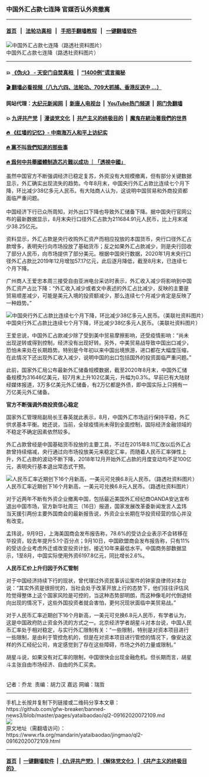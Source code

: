 ### 中国外汇占款七连降   官媒否认外资撤离
------------------------

#### [首页](https://github.com/gfw-breaker/banned-news3/blob/master/README.md) &nbsp;&nbsp;|&nbsp;&nbsp; [法轮功真相](https://github.com/begood0513/basic/blob/master/README.md)  &nbsp;&nbsp;|&nbsp;&nbsp; [手把手翻墙教程](https://github.com/gfw-breaker/guides/wiki)  &nbsp;&nbsp;|&nbsp;&nbsp; [一键翻墙软件](https://github.com/gfw-breaker/nogfw/blob/master/README.md)  



<div id="headerimg">
 <img alt="中国外汇占款七连降（路透社资料图片）" src="https://www.rfa.org/mandarin/yataibaodao/jingmao/ql2-09162020072109.html/2015-08-14T120000Z_324432110_GF10000173399_RTRMADP_3_MARKETS-CHINA-STOCKS.jpg/@@images/6a34dd05-b370-4e52-8c80-303468c5f57f.jpeg" title="中国外汇占款七连降（路透社资料图片）"/>
 <div id="headerimgcontents">
  <div id="headerimgcaption">
   <span>
    中国外汇占款七连降（路透社资料图片）
   </span>
   <!-- zoomattribute -->
  </div>
  <!-- headerimgcaption -->
 </div>
 <!-- headerimagecontents -->
</div>

<hr/>


#### 💥 [《伪火》 - 天安门自焚真相 ](http://158.247.195.190:10000/videos/blog/weihuo.html)&nbsp; |&nbsp; [“1400例”谎言揭秘  ](http://158.247.195.190:10000/videos/blog/jiexi1400.html)

#### [ 🎬  翻墙必看视频（八九六四、法轮功、709大抓捕、香港反送中 ...）](https://github.com/gfw-breaker/links/blob/master/banned.md)

#### 网站代理：[大纪元新闻网](http://158.247.195.190:10080/gb/) &nbsp;|&nbsp; [新唐人电视台](http://158.247.195.190:8808/gb/)  &nbsp;|&nbsp; [YouTube热门频道](http://158.247.195.190/youtube.html) &nbsp;|&nbsp; [网门免翻墙](http://158.247.195.190:11000/show.aspx?name=ogHome)

#### 💥 [九评共产党](http://158.247.195.190:10000/videos/res/jiuping/)&nbsp; |&nbsp; [漫谈党文化](http://158.247.195.190:10000/videos/res/mtdwh/)&nbsp; |&nbsp; [共产主义的终极目的](http://158.247.195.190:10000/videos/res/zjmd/)&nbsp; |&nbsp; [魔鬼在統治著我們的世界](http://158.247.195.190:10000/videos/res/TheSpecter/)  

#### [ 🔥  《红墙的记忆》- 中南海万人和平上访纪实](http://158.247.195.190:10000/videos/news/../legend/index.html)

#### [ 🔥  黨不叫我們知道的那些事](http://158.247.195.190:10000/videos/news/truth02.html)

#### [ 🔥  爲何中共舉國體制造芯片難以成功 ｜「透視中國」](http://158.247.195.190:10000/videos/news/don03.html)

<div id="storytext">
 <div>
  <div class="slot_header">
  </div>
 </div>
 <p>
 </p>
 <p>
  虽然中国官方不断强调经济已稳定复苏，外资没有大规模撤离，但有部分关键数据显示，外汇确实出现流失的趋势。今年8月末，中国央行外汇占款比连续七个月下降，环比减少38亿多元人民币。有大陆商人认为，这说明中国贸易和外商投资都面临严重问题。
  <br/>
  <br/>
  中国经济下行已众所周知，对外出口下降也导致外汇储备下降。据中国央行官网公布的最新数据显示，8月末央行口径外汇占款为211684.91元人民币，比上月末减少38.25亿元。
 </p>
 <p>
 </p>
 <p>
 </p>
 <p>
  资料显示，外汇占款是央行收购外汇资产而相应投放的本国货币，央行口径外汇占款增多，表明央行向市场投放了基础货币；反之如果外汇占款减少，则是央行回收了部分人民币，向市场提供了部分美元。根据中国央行数据，2020年1月末央行口径外汇占款比2019年12月增加57.17亿元，此后逐月降低，截至8月末，已连续七个月下降。
 </p>
 <p>
  广州商人王爱忠本周三接受自由亚洲电台采访时表示，外汇收入减少将影响到中国外汇资产占比下降：“外汇收入减少或者文中表述的外汇占比减少，反映的主要是贸易顺差减少，可能是美元入境的投资额减少，那么连续七个月减少肯定是反映了一种趋势。”
 </p>
 <p>
 </p>
 <p>
  <div class="image-inline captioned" style="width:1500px;">
   <div style="width:1500px;">
    <img alt="中国央行外汇占款比连续七个月下降，环比减少38亿多元人民币。（美联社资料图片）" src="https://www.rfa.org/mandarin/yataibaodao/jingmao/ql2-09162020072109.html/AP_987475842736.jpg" title="中国央行外汇占款比连续七个月下降，环比减少38亿多元人民币。（美联社资料图片）"/>
   </div>
   <div class="image-caption">
    <span style="width:1500px;">
     中国央行外汇占款比连续七个月下降，环比减少38亿多元人民币。（美联社资料图片）
    </span>
    <span class="copyright">
    </span>
   </div>
  </div>
 </p>
 <p>
  王爱忠说，中国外汇占款减少除了受到美中贸易摩擦影响，还受疫情影响：“尚未出现逆转或得到控制，经济没有出现好转。另外，中美贸易战导致中国出口减少，恐怕未来处在长期趋势。特别是今年初以来中国出境旅游，进口都在大幅度压缩，在此情况下还出现外汇收入减少，说明中国的出口包括国外的投资面临严重问题。”
 </p>
 <p>
  此前，国家外汇局公布最新外汇储备规模数据，截至2020年8月末，中国外汇储备规模为31646亿美元，较7月末上升102亿美元，升幅为0.3%。早前已有大陆财经媒体报道，3万多亿美元外汇储备，有2万亿都是外债，即中国实际上只拥有一万亿美元外汇储备。
 </p>
 <p>
  <b>
   官方不断强调外商投资信心稳定
  </b>
 </p>
 <p>
  国家外汇管理局副局长王春英就此表示，8月，中国外汇市场运行保持平稳，外汇供求基本平衡。她还说，当前，全球疫情尚未得到全面控制，国际经济金融领域的不稳定不确定因素依然较多。
 </p>
 <p>
  外汇占款曾经是中国基础货币投放的主要工具，不过在2015年8.11汇改以后外汇占款曾持续缩减，央行通过向市场投放美元来稳定汇率，而随着人民币汇率弹性上升，外汇占款的波动不断下降，2018年12月开始外汇占款的月度变动均不足100亿元，表明央行基本退出常态式干预。
 </p>
 <p>
 </p>
 <p>
  <div class="image-inline captioned" style="width:1500px;">
   <div style="width:1500px;">
    <img alt="人民币汇率近期创下16个月新高，一美元可兑换6.8元人民币。（路透社资料图片）" src="https://www.rfa.org/mandarin/yataibaodao/jingmao/ql2-09162020072109.html/2020-08-13T000000Z_1901930699_RC2UCI9D556F_RTRMADP_3_USA-CHINA-DECOUPLING.jpg" title="人民币汇率近期创下16个月新高，一美元可兑换6.8元人民币。（路透社资料图片）"/>
   </div>
   <div class="image-caption">
    <span style="width:1500px;">
     人民币汇率近期创下16个月新高，一美元可兑换6.8元人民币。（路透社资料图片）
    </span>
    <span class="copyright">
    </span>
   </div>
  </div>
 </p>
 <p>
  对于近两年不断有外资企业撤离中国，包括最近美国外汇经纪商OANDA安达宣布退出中国市场，官方新华社周三（16日）报道，国家发展改革委新闻发言人孟玮当天援引两份主要外国商会的最新报告说，外资企业长期在华投资经营的信心并没有改变。
 </p>
 <p>
  孟玮说，9月9日，上海美国商会发布报告称，78.6%的受访企业表示不会转移在华投资，较去年提升5.1个百分点；9月10日，中国欧盟商会发布报告称，只有11%的受访企业考虑外迁或改变投资计划，接近10年来最低水平。中国商务部数据显示，1至8月，中国实际使用外资6197.8亿元，同比增长2.6%。
  <br/>
  <b>
  </b>
 </p>
 <p>
  <b>
   人民币汇价上升归因于外汇管制
  </b>
 </p>
 <p>
  对于中国经济持续下行的现状，曾代理过外资民事诉讼案件的钟家良律师对本台说：“其实外资是很担忧的，当社会处于改革开放上行的态势下，他们往往评估风险觉得整体上这个国家风险是可控的，当这种态势部明朗，而这种像毛时代倒退倾向出现的情况下，这些外国投资者就会害怕，更何况现状面临中美贸易战。”
 </p>
 <p>
  对于人民币汇率近期创下16个月新高，一美元可兑换6.8元人民币，有学者认为，这是中国政府防止资金外流的方式之一。北京经济学者胡星斗对本台说，中国人民币汇率处于相对稳定，与实行外汇限制有关：“一些限制，特别是对资本项目进行一些限制，是由利于管控危机的，但是在对资本项目进行管控的情况下，像安达这样的外汇经纪公司，肯定感觉到了存在这些障碍，市场之外的力量或限制。”
 </p>
 <p>
  胡星斗说，如果没有对汇率的限制，中国很快会出现金融危机。但长期而言，胡星斗主张自由市场经济、自由的外汇买卖。
  <br/>
  <br/>
  <br/>
  记者：乔龙  责编：胡力汉 嘉远 网编：瑞哲
 </p>
</div>

<hr/>
手机上长按并复制下列链接或二维码分享本文章：<br/>
https://github.com/gfw-breaker/banned-news3/blob/master/pages/yataibaodao/ql2-09162020072109.md <br/>
<a href='https://github.com/gfw-breaker/banned-news3/blob/master/pages/yataibaodao/ql2-09162020072109.md'><img src='https://github.com/gfw-breaker/banned-news3/blob/master/pages/yataibaodao/ql2-09162020072109.md.png'/></a> <br/>
原文地址（需翻墙访问）：https://www.rfa.org/mandarin/yataibaodao/jingmao/ql2-09162020072109.html


------------------------
#### [首页](https://github.com/gfw-breaker/banned-news3/blob/master/README.md) &nbsp;|&nbsp; [一键翻墙软件](https://github.com/gfw-breaker/nogfw/blob/master/README.md) &nbsp;| [《九评共产党》](https://github.com/gfw-breaker/9ping.md/blob/master/README.md#九评之一评共产党是什么) | [《解体党文化》](https://github.com/gfw-breaker/jtdwh.md/blob/master/README.md) | [《共产主义的终极目的》](https://github.com/gfw-breaker/gczydzjmd.md/blob/master/README.md)


<img src='http://gfw-breaker.win/banned-news3/pages/yataibaodao/ql2-09162020072109.md' width='0px' height='0px'/>